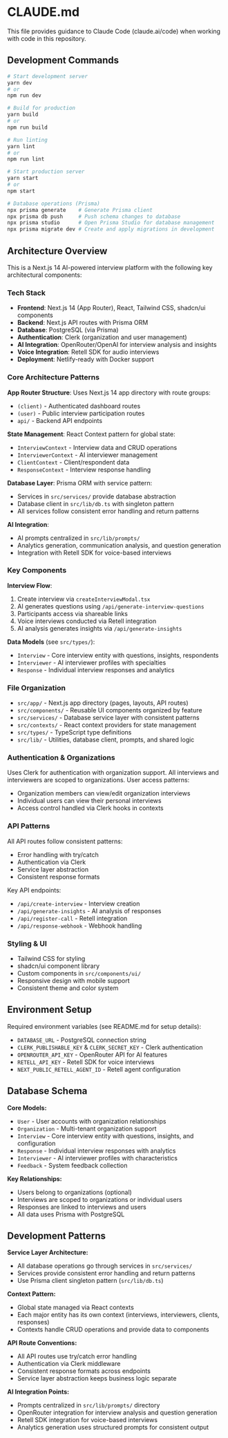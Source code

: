 # CLAUDE.md

This file provides guidance to Claude Code (claude.ai/code) when working with code in this repository.

## Development Commands

```bash
# Start development server
yarn dev
# or
npm run dev

# Build for production
yarn build
# or
npm run build

# Run linting
yarn lint
# or
npm run lint

# Start production server
yarn start
# or
npm start

# Database operations (Prisma)
npx prisma generate    # Generate Prisma client
npx prisma db push     # Push schema changes to database
npx prisma studio      # Open Prisma Studio for database management
npx prisma migrate dev # Create and apply migrations in development
```

## Architecture Overview

This is a Next.js 14 AI-powered interview platform with the following key architectural components:

### Tech Stack
- **Frontend**: Next.js 14 (App Router), React, Tailwind CSS, shadcn/ui components
- **Backend**: Next.js API routes with Prisma ORM
- **Database**: PostgreSQL (via Prisma)
- **Authentication**: Clerk (organization and user management)
- **AI Integration**: OpenRouter/OpenAI for interview analysis and insights
- **Voice Integration**: Retell SDK for audio interviews
- **Deployment**: Netlify-ready with Docker support

### Core Architecture Patterns

**App Router Structure**: Uses Next.js 14 app directory with route groups:
- `(client)` - Authenticated dashboard routes
- `(user)` - Public interview participation routes
- `api/` - Backend API endpoints

**State Management**: React Context pattern for global state:
- `InterviewContext` - Interview data and CRUD operations
- `InterviewerContext` - AI interviewer management
- `ClientContext` - Client/respondent data
- `ResponseContext` - Interview response handling

**Database Layer**: Prisma ORM with service pattern:
- Services in `src/services/` provide database abstraction
- Database client in `src/lib/db.ts` with singleton pattern
- All services follow consistent error handling and return patterns

**AI Integration**: 
- AI prompts centralized in `src/lib/prompts/`
- Analytics generation, communication analysis, and question generation
- Integration with Retell SDK for voice-based interviews

### Key Components

**Interview Flow**:
1. Create interview via `createInterviewModal.tsx`
2. AI generates questions using `/api/generate-interview-questions`
3. Participants access via shareable links
4. Voice interviews conducted via Retell integration
5. AI analysis generates insights via `/api/generate-insights`

**Data Models** (see `src/types/`):
- `Interview` - Core interview entity with questions, insights, respondents
- `Interviewer` - AI interviewer profiles with specialties
- `Response` - Individual interview responses and analytics

### File Organization

- `src/app/` - Next.js app directory (pages, layouts, API routes)
- `src/components/` - Reusable UI components organized by feature
- `src/services/` - Database service layer with consistent patterns
- `src/contexts/` - React context providers for state management
- `src/types/` - TypeScript type definitions
- `src/lib/` - Utilities, database client, prompts, and shared logic

### Authentication & Organizations

Uses Clerk for authentication with organization support. All interviews and interviewers are scoped to organizations. User access patterns:
- Organization members can view/edit organization interviews
- Individual users can view their personal interviews
- Access control handled via Clerk hooks in contexts

### API Patterns

All API routes follow consistent patterns:
- Error handling with try/catch
- Authentication via Clerk
- Service layer abstraction
- Consistent response formats

Key API endpoints:
- `/api/create-interview` - Interview creation
- `/api/generate-insights` - AI analysis of responses
- `/api/register-call` - Retell integration
- `/api/response-webhook` - Webhook handling

### Styling & UI

- Tailwind CSS for styling
- shadcn/ui component library
- Custom components in `src/components/ui/`
- Responsive design with mobile support
- Consistent theme and color system

## Environment Setup

Required environment variables (see README.md for setup details):
- `DATABASE_URL` - PostgreSQL connection string
- `CLERK_PUBLISHABLE_KEY` & `CLERK_SECRET_KEY` - Clerk authentication
- `OPENROUTER_API_KEY` - OpenRouter API for AI features
- `RETELL_API_KEY` - Retell SDK for voice interviews
- `NEXT_PUBLIC_RETELL_AGENT_ID` - Retell agent configuration

## Database Schema

**Core Models:**
- `User` - User accounts with organization relationships
- `Organization` - Multi-tenant organization support
- `Interview` - Core interview entity with questions, insights, and configuration
- `Response` - Individual interview responses with analytics
- `Interviewer` - AI interviewer profiles with characteristics
- `Feedback` - System feedback collection

**Key Relationships:**
- Users belong to organizations (optional)
- Interviews are scoped to organizations or individual users
- Responses are linked to interviews and users
- All data uses Prisma with PostgreSQL

## Development Patterns

**Service Layer Architecture:**
- All database operations go through services in `src/services/`
- Services provide consistent error handling and return patterns
- Use Prisma client singleton pattern (`src/lib/db.ts`)

**Context Pattern:**
- Global state managed via React contexts
- Each major entity has its own context (interviews, interviewers, clients, responses)
- Contexts handle CRUD operations and provide data to components

**API Route Conventions:**
- All API routes use try/catch error handling
- Authentication via Clerk middleware
- Consistent response formats across endpoints
- Service layer abstraction keeps business logic separate

**AI Integration Points:**
- Prompts centralized in `src/lib/prompts/` directory
- OpenRouter integration for interview analysis and question generation
- Retell SDK integration for voice-based interviews
- Analytics generation uses structured prompts for consistent output
